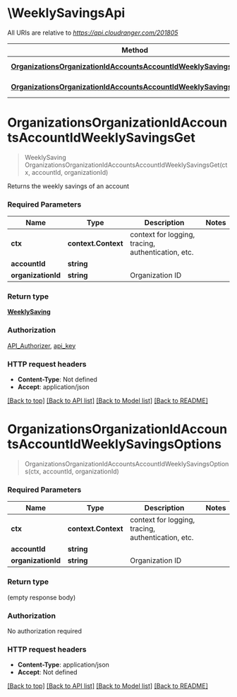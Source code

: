 # \WeeklySavingsApi

All URIs are relative to *https://api.cloudranger.com/201805*

Method | HTTP request | Description
------------- | ------------- | -------------
[**OrganizationsOrganizationIdAccountsAccountIdWeeklySavingsGet**](WeeklySavingsApi.md#OrganizationsOrganizationIdAccountsAccountIdWeeklySavingsGet) | **Get** /organizations/{organization_id}/accounts/{account_id}/weekly_savings | 
[**OrganizationsOrganizationIdAccountsAccountIdWeeklySavingsOptions**](WeeklySavingsApi.md#OrganizationsOrganizationIdAccountsAccountIdWeeklySavingsOptions) | **Options** /organizations/{organization_id}/accounts/{account_id}/weekly_savings | 


# **OrganizationsOrganizationIdAccountsAccountIdWeeklySavingsGet**
> WeeklySaving OrganizationsOrganizationIdAccountsAccountIdWeeklySavingsGet(ctx, accountId, organizationId)


Returns the weekly savings of an account

### Required Parameters

Name | Type | Description  | Notes
------------- | ------------- | ------------- | -------------
 **ctx** | **context.Context** | context for logging, tracing, authentication, etc.
  **accountId** | **string**|  | 
  **organizationId** | **string**| Organization ID | 

### Return type

[**WeeklySaving**](WeeklySaving.md)

### Authorization

[API_Authorizer](../README.md#API_Authorizer), [api_key](../README.md#api_key)

### HTTP request headers

 - **Content-Type**: Not defined
 - **Accept**: application/json

[[Back to top]](#) [[Back to API list]](../README.md#documentation-for-api-endpoints) [[Back to Model list]](../README.md#documentation-for-models) [[Back to README]](../README.md)

# **OrganizationsOrganizationIdAccountsAccountIdWeeklySavingsOptions**
> OrganizationsOrganizationIdAccountsAccountIdWeeklySavingsOptions(ctx, accountId, organizationId)


### Required Parameters

Name | Type | Description  | Notes
------------- | ------------- | ------------- | -------------
 **ctx** | **context.Context** | context for logging, tracing, authentication, etc.
  **accountId** | **string**|  | 
  **organizationId** | **string**| Organization ID | 

### Return type

 (empty response body)

### Authorization

No authorization required

### HTTP request headers

 - **Content-Type**: application/json
 - **Accept**: Not defined

[[Back to top]](#) [[Back to API list]](../README.md#documentation-for-api-endpoints) [[Back to Model list]](../README.md#documentation-for-models) [[Back to README]](../README.md)

